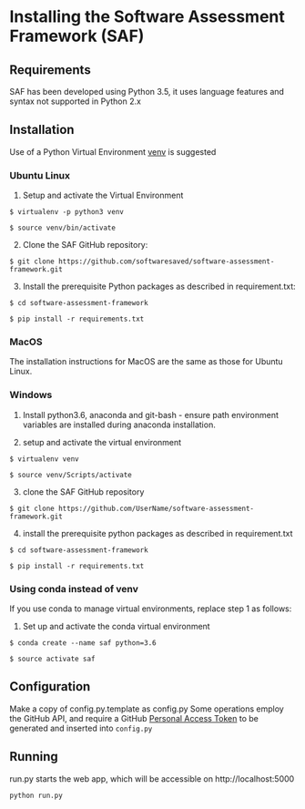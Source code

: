 # Installing the Software Assessment Framework (SAF)

## Requirements
SAF has been developed using Python 3.5, it uses language features and syntax not supported in Python 2.x

## Installation
Use of a Python Virtual Environment [venv](https://docs.python.org/3/library/venv.html) is suggested

### Ubuntu Linux
1. Setup and activate the Virtual Environment

`$ virtualenv -p python3 venv`

`$ source venv/bin/activate`	

2. Clone the SAF GitHub repository:

`$ git clone https://github.com/softwaresaved/software-assessment-framework.git`

3. Install the prerequisite Python packages as described in requirement.txt:

`$ cd software-assessment-framework`

`$ pip install -r requirements.txt`

### MacOS
The installation instructions for MacOS are the same as those for Ubuntu Linux.

### Windows
1. Install python3.6, anaconda and git-bash - ensure path environment variables are installed during anaconda installation.

2. setup and activate the virtual environment

`$ virtualenv venv`

`$ source venv/Scripts/activate`

3. clone the SAF GitHub repository

`$ git clone https://github.com/UserName/software-assessment-framework.git`

4. install the prerequisite python packages as described in requirement.txt

`$ cd software-assessment-framework`

`$ pip install -r requirements.txt`


 

### Using conda instead of venv

If you use conda to manage virtual environments, replace step 1 as follows:

1. Set up and activate the conda virtual environment

`$ conda create --name saf python=3.6`

`$ source activate saf`


## Configuration
Make a copy of config.py.template as config.py
Some operations employ the GitHub API, and require a GitHub [Personal Access Token](https://github.com/settings/tokens) to be generated and inserted into `config.py`

## Running
run.py starts the web app, which will be accessible on http://localhost:5000

`python run.py`




